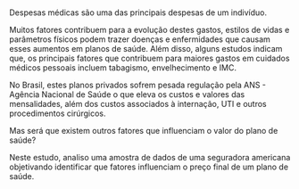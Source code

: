 ###

Despesas médicas são uma das principais despesas de um indivíduo. 

Muitos fatores contribuem para a evolução destes gastos, estilos de vidas e parâmetros físicos podem trazer doenças e enfermidades que causam esses aumentos em planos de saúde. Além disso, alguns estudos indicam que, os principais fatores que contribuem para maiores gastos em cuidados médicos pessoais incluem tabagismo, envelhecimento e IMC.

No Brasil, estes planos privados sofrem pesada regulação pela ANS - Agência Nacional de Saúde o que eleva os custos e valores das mensalidades, além dos custos associados à internação, UTI e outros procedimentos cirúrgicos.

Mas será que existem outros fatores que influenciam o valor do plano de saúde?

Neste estudo, analiso uma amostra de dados de uma seguradora americana objetivando identificar que fatores influenciam o preço final de um plano de saúde.
